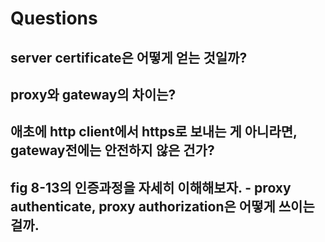 # Questions

## server certificate은 어떻게 얻는 것일까?

## proxy와 gateway의 차이는?

## 애초에 http client에서 https로 보내는 게 아니라면, gateway전에는 안전하지 않은 건가?

## fig 8-13의 인증과정을 자세히 이해해보자. - proxy authenticate, proxy authorization은 어떻게 쓰이는걸까.
